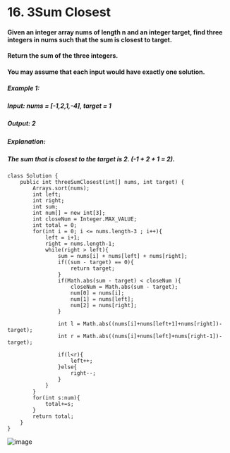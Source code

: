 # 16. 3Sum Closest

#### Given an integer array nums of length n and an integer target, find three integers in nums such that the sum is closest to target.
#### Return the sum of the three integers.
#### You may assume that each input would have exactly one solution.

##### Example 1:
##### Input: nums = [-1,2,1,-4], target = 1
##### Output: 2
##### Explanation: 
##### The sum that is closest to the target is 2. (-1 + 2 + 1 = 2).


```
class Solution {
    public int threeSumClosest(int[] nums, int target) {
        Arrays.sort(nums);
        int left;
        int right;
        int sum;
        int num[] = new int[3];
        int closeNum = Integer.MAX_VALUE;
        int total = 0;
        for(int i = 0; i <= nums.length-3 ; i++){
            left = i+1;
            right = nums.length-1;
            while(right > left){
                sum = nums[i] + nums[left] + nums[right];
                if((sum - target) == 0){
                    return target;
                }
                if(Math.abs(sum - target) < closeNum ){
                    closeNum = Math.abs(sum - target);
                    num[0] = nums[i];
                    num[1] = nums[left];
                    num[2] = nums[right];
                }
                
                int l = Math.abs((nums[i]+nums[left+1]+nums[right])-target);
                int r = Math.abs((nums[i]+nums[left]+nums[right-1])-target);
                
                if(l<r){
                    left++;
                }else{
                    right--;
                }
            }     
        }
        for(int s:num){
            total+=s;
        }
        return total;
    }
}
```
![image](https://user-images.githubusercontent.com/97871497/184796275-9301d974-c490-4657-b9a8-fc614c6b936b.png)

